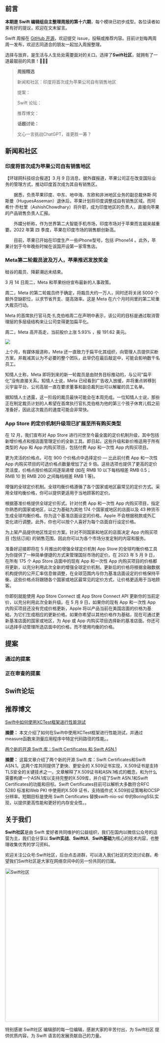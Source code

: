 ## 前言

**本期是 Swift 编辑组自主整理周报的第十六期**，每个模块已初步成型。各位读者如果有好的提议，欢迎在文末留言。

Swift 周报在 [GitHub 开源](https://github.com/SwiftCommunityRes/SwiftWeekly "SwiftWeekly")，欢迎提交 issue，投稿或推荐内容。目前计划每两周周一发布，欢迎志同道合的朋友一起加入周报整理。

选择与放弃，是生活与人生处处需要面对的关口。选择了**Swift社区**，就拥有了一道最靓丽的风景！👊👊👊

> **周报精选**
>
> 新闻和社区：印度将首次成为苹果公司自有销售地区
> 
> 提案：
> 
> Swift 论坛：
>
> 推荐博文：
> 
> **话题讨论：** 
> 
> 文心一言挑战ChatGPT，谁更胜一筹？

## 新闻和社区

### 印度将首次成为苹果公司自有销售地区

【环球网科技综合报道】3 月 9 日消息，据外媒报道，苹果公司正在改变国际业务的管理方式，推动印度首次成为其自有销售区。
 
　　据悉，负责苹果印度、中东、地中海、东欧和非洲地区业务的副总裁休斯·阿斯曼（HuguesAsseman）退休后，苹果计划将印度调整成自有销售区域。而阿希什·乔杜里（AshishChowdhary）将升职，成为印度地区的负责人，直接向苹果的产品销售负责人汇报。
 
　　外媒分析称，作为世界第二大智能手机市场，印度市场对于苹果而言越来越重要。2022 年第 四 季度，苹果在印度市场的销售额创新高。
 
　　目前，苹果已开始在印度生产一些iPhone型号，包括 iPhone14 。此外，苹果计划于今年晚些时候在该国开设第一家零售店。
### Meta第二轮裁员波及万人，苹果推迟发放奖金

硅谷的裁员、降薪潮远未结束。

3 月 14 日周二，Meta 和苹果纷纷宣布最新的人事政策。

周二，Meta 的第二轮裁员终于确定，将裁员大约一万人，同时还将关闭 5000 个额外空缺职位，以求节省开支、提高效率。这是 Meta 在六个月时间里的第二轮重大裁员行动。

Meta 的首席执行官马克·扎克伯格周二在声明中表示，该公司的目标是通过取消管理层的多层级结构来让公司变得更加扁平化。

周二，Meta 高开高走，当前股价上涨 5.93% ，报 191.62 美元。

![](https://imagepphcloud.thepaper.cn/pph/image/242/821/508.jpg)

上个月，有媒体报道称，Meta 还一直致力于扁平化其组织，向管理人员提供买断方案，并裁减其认为不必要的整个团队，此举仍在最后敲定中，可能会影响数千名员工。

知情人士称，Meta 即将到来的新一轮裁员是由财务目标推动的，与公司“扁平化”没有直接关系。知情人士说，Meta 已经看到广告收入放缓，并将重点转移到元宇宙平台，公司高层一直在要求董事和副总裁列出可以解雇的员工名单。

据知情人士透露，这一阶段的裁员最快可能会在本周完成。一位知情人士说，那些正在制定裁员计划的人希望在首席执行官扎克伯格为他的第三个孩子休育儿假之前准备好，因此这次裁员的速度可能会非常快。

### App Store 的定价机制升级现已扩展至所有购买类型

在 12 月，我们宣布对 App Store 进行问世至今最全面的定价机制升级，其中包括新增价格点和按店面管理定价的全新工具。即日起，这些升级和新价格适用于所有类型的 App 和 App 内购买项目，包括付费 App 和一次性 App 内购买项目。

更为灵活的价格点。可在 900 个价格点中选择定价 — 比此前付费 App 和一次性 App 内购买项目的可选价格点数量增加了近 9 倍。这些选项也提供了更高的定价灵活度，价格点按价格区间逐渐递增 (如在 RMB 10 以下每档相差 RMB 0.5；RMB 10 到 RMB 200 之间每档相差 RMB 1 等)。

增强的全球定价机制。全球均衡价格遵循了各个国家或地区最常见的定价方式。采用全球均衡价格，你可以提供更适用于当地顾客的定价。

根据基准价格提供全球定价形式。针对付费 App 和一次性 App 内购买项目，指定你熟悉的国家或地区，以之为基础为其他 174 个国家或地区的店面以及 43 种货币生成全球均衡价格。你为这个基准店面设定的价格，Apple 不会根据税款或外汇变化进行调整。此外，你也可以按个人喜好为每个店面自行设定价格。

为上架产品提供地区性定价方案。针对不同国家和地区的店面决定 App 内购买项目 (包括订阅) 的销售范围，因此你可以为各个市场分发定制的内容和服务。

准备好迎接即将在 5 月推出的增强全球定价机制
App Store 的全球均衡价格工具为你提供了一种简单便捷的方式来管理国际市场的定价。在 2023 年 5 月 9 日，在所有 175 个 App Store 店面中的现有 App 和一次性 App 内购买项目的价格都将更新，以充分利用此次全新的增强全球定价机制。更新后的价格将根据金融数据机构提供的公开汇率信息做调整，在全球范围内与你为基准店面设定的价格保持平衡。这些价格点将跟随各个国家或地区最常见的定价方式，让价格更适用于当地顾客。

你即刻就能使用 App Store Connect 或 App Store Connect API 更新你的当前定价，以充分利用此次全新升级。在 5 月 9 日，如果你的现有 App 和一次性 App 内购买项目还没有完成价格更新，Apple 将以产品当前在美国店面的价格为基础，为它们生成相应的更新价格。如果你希望以其他价格作为基础，现在可通过更新基准店面的国家或地区，为 App 或 App 内购买项目选择新的基准店面。你还可以选择手动管理所选店面中的价格，而不使用均衡的价格。

## 提案

### 通过的提案


### 正在审查的提案


## Swift论坛


## 推荐博文

[Swift中如何使用XCTest框架进行性能测试](https://swiftwithmajid.com/2023/03/15/performance-testing-in-swift-using-xctest-framework/ "Swift中如何使用XCTest框架进行性能测试")

**摘要：** 本文介绍了如何在Swift中使用XCTest框架进行性能测试，并通过measure函数来测量应用程序中特定代码路径的性能。。

[两个新的开源 Swift 库：Swift Certificates 和 Swift ASN.1](https://www.swift.org/blog/swift-certificates-and-asn1/ "两个新的开源 Swift 库：Swift Certificates 和 Swift ASN.1")

**摘要：** 这篇文章介绍了两个新的开源 Swift 库：Swift Certificates和Swift ASN.1。这两个库共同提供了更快、更安全的 X.509证书实现，X.509证书是支持TLS安全的关键技术之一。文章解释了X.509证书和ASN.1格式的概念，和为什么需要构建一个ASN.1库以支持完整的X.509库，并介绍了Swift ASN.1和Swift Certificates的功能和目标。Swift Certificates目前可以解析大多数符合RFC 5280 标准和Web PKI 中使用的X.509 证书，支持插件式 X.509验证策略和OCSP分辨率。短期目标是使用 Swift Certificates 替换swift-nio-ssl 中的BoringSSL实现，以提供更高性能和更好的内存安全性。。

## 关于我们

**Swift社区**是由 Swift 爱好者共同维护的公益组织，我们在国内以微信公众号的运营为主，我们会分享以 **Swift实战**、**SwiftUl**、**Swift基础**为核心的技术内容，也整理收集优秀的学习资料。

欢迎关注公众号:Swift社区，后台点击进群，可以进入我们社区的交流讨论群。希望我们Swift社区是大家在网络空间中的另一份共同的归属。

<img width="500" alt="Swift社区" src="https://user-images.githubusercontent.com/24238160/132703149-34121c6c-fd18-491c-a697-58a0fabf3060.png">

特别感谢 Swift社区 编辑部的每一位编辑，感谢大家的辛苦付出，为 Swift社区 提供优质内容，为 Swift 语言的发展贡献自己的力量。

